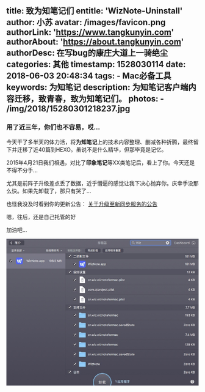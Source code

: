title: 致为知笔记们
entitle: 'WizNote-Uninstall'
author: 小苏
avatar: /images/favicon.png
authorLink: 'https://www.tangkunyin.com'
authorAbout: 'https://about.tangkunyin.com'
authorDesc: 在写bug的康庄大道上一骑绝尘
categories: 其他
timestamp: 1528030114
date: 2018-06-03 20:48:34
tags:
    - Mac必备工具
keywords: 为知笔记
description: 为知笔记客户端内容迁移，致青春，致为知笔记们。
photos:
    - /img/2018/15280301218237.jpg
---

### 用了近三年，你们也不容易，哎...

今天干了多半天的体力活，将**为知笔记**上的技术内容整理、删减各种折腾，最终留下并迁移了近40篇到HEXO。虽说不是什么精华，但那毕竟是记忆。

2015年4月21日我们相遇，对比了**印象笔记**等XX类笔记后，看上了你。今天还是不得不分手...

尤其是前阵子升级差点丢了数据，近乎懵逼的感觉让我下决心抛弃你。庆幸手没那么快。如果先卸载了，那只有哭了...

也怪我没及时看到你的更新公告： [关于升级至新同步服务的公告](https://www.wiz.cn/syncserviceupgrade.html)

嗯，往后，还是自己托管的好

加油吧...

![](/img/2018/15280301218237.jpg)


